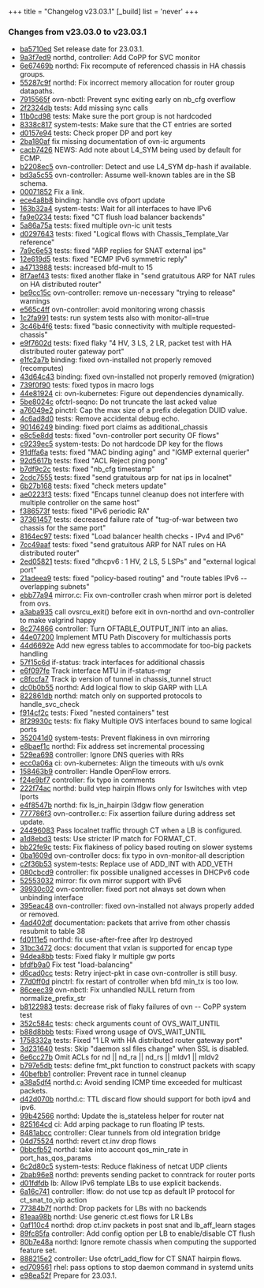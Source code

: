 +++
title = "Changelog v23.03.1"
[_build]
  list = 'never'
+++

### Changes from v23.03.0 to v23.03.1

- [ba5710ed](https://github.com/ovn-org/ovn/commit/ba5710edbfc8b11eb83500eb7da0beb39b955273) Set release date for 23.03.1.
- [9a3f7ed9](https://github.com/ovn-org/ovn/commit/9a3f7ed905e525ebdcb14541e775211cbb0203bd) northd, controller: Add CoPP for SVC monitor
- [6e67469b](https://github.com/ovn-org/ovn/commit/6e67469beb4b8ccdf682c3244ab0c84c4fcaae2b) northd: Fix recompute of referenced chassis in HA chassis groups.
- [55287c9f](https://github.com/ovn-org/ovn/commit/55287c9f9a689c3c6e917b7e6b5c8774893a3f88) northd: Fix incorrect memory allocation for router group datapaths.
- [7915565f](https://github.com/ovn-org/ovn/commit/7915565fb13a12cbd4bfbb845f933e81df5ae85e) ovn-nbctl: Prevent sync exiting early on nb_cfg overflow
- [2f2324db](https://github.com/ovn-org/ovn/commit/2f2324dbcde3fda1dbdc817b542c9e2251af45ae) tests: Add missing sync calls
- [11b0cd98](https://github.com/ovn-org/ovn/commit/11b0cd985dc70a88e795e789265ea6ee4dcc1be8) tests: Make sure the port group is not hardcoded
- [8338c817](https://github.com/ovn-org/ovn/commit/8338c817877ca60a77673ded55cc30064bb2fbaf) system-tests: Make sure that the CT entries are sorted
- [d0157e94](https://github.com/ovn-org/ovn/commit/d0157e94e14f1f9f6976badba09fc7469d0b4a57) tests: Check proper DP and port key
- [2ba180af](https://github.com/ovn-org/ovn/commit/2ba180af0ce9e69a5a6f551de5283c2c7a25be61) fix missing documentation of ovn-ic arguments
- [cacb7426](https://github.com/ovn-org/ovn/commit/cacb74267ad822ade428f036d598b48e672e8433) NEWS: Add note about L4_SYM being used by default for ECMP.
- [b2208ec5](https://github.com/ovn-org/ovn/commit/b2208ec5e3134b083c531e769c81b2c0fa885834) ovn-controller: Detect and use L4_SYM dp-hash if available.
- [bd3a5c55](https://github.com/ovn-org/ovn/commit/bd3a5c55f1eae80eaabdf9a1acaf57a8b1c278e6) ovn-controller: Assume well-known tables are in the SB schema.
- [00071852](https://github.com/ovn-org/ovn/commit/00071852be188dbee28cf2fe2717663ace4cd795) Fix a link.
- [ece4a8b8](https://github.com/ovn-org/ovn/commit/ece4a8b8c33caeb8801ed0d337f9edeb7b8d9a2d) binding: handle ovs ofport update
- [163b32a4](https://github.com/ovn-org/ovn/commit/163b32a4e5cc8491ce043f257a07789d633068c4) system-tests: Wait for all interfaces to have IPv6
- [fa9e0234](https://github.com/ovn-org/ovn/commit/fa9e0234cb2ec16d9ed63e3a61cc10fac6e000fd) tests: fixed "CT flush load balancer backends"
- [5a86a75a](https://github.com/ovn-org/ovn/commit/5a86a75a41cbc24b86191076f096ce0fa60af34f) tests: fixed multiple ovn-ic unit tests
- [d0297643](https://github.com/ovn-org/ovn/commit/d029764320553c835589fb721a1bb2fd423a2e09) tests: fixed "Logical flows with Chassis_Template_Var reference"
- [7a9c6e53](https://github.com/ovn-org/ovn/commit/7a9c6e535a4445b7976e57d0169d21b2952328b3) tests: fixed "ARP replies for SNAT external ips"
- [12e619d5](https://github.com/ovn-org/ovn/commit/12e619d5717c3ddf0328aabd2ad574212979ead2) tests: fixed "ECMP IPv6 symmetric reply"
- [a4713988](https://github.com/ovn-org/ovn/commit/a4713988ff08e754d7ae3f0ffd165f05a408af89) tests: increased bfd-mult to 15
- [8f7aef43](https://github.com/ovn-org/ovn/commit/8f7aef43df81f1a791dec81b4f593a508528edb7) tests: fixed another flake in "send gratuitous ARP for NAT rules on HA distributed router"
- [be9cc15c](https://github.com/ovn-org/ovn/commit/be9cc15c99ef3aaf29fa9fee62d0000c62d67a49) ovn-controller: remove un-necessary "trying to release" warnings
- [e565c4ff](https://github.com/ovn-org/ovn/commit/e565c4ffbd347509211c898dfe03ff2b706ec6a6) ovn-controller: avoid monitoring wrong chassis
- [1c2fa991](https://github.com/ovn-org/ovn/commit/1c2fa9912424d741742bf18fd6012e2c5a573d67) tests: run system tests also with monitor-all=true
- [3c46b4f6](https://github.com/ovn-org/ovn/commit/3c46b4f6b7e2275b4de749c1770e4fa7dd18931c) tests: fixed "basic connectivity with multiple requested-chassis"
- [e9f7602d](https://github.com/ovn-org/ovn/commit/e9f7602d67ca827fb4aad355090ead47632cca71) tests: fixed flaky "4 HV, 3 LS, 2 LR, packet test with HA distributed router gateway port"
- [e1fc2a7b](https://github.com/ovn-org/ovn/commit/e1fc2a7b5a58cded565610606b13cd96262e9a42) binding: fixed ovn-installed not properly removed (recomputes)
- [43d64c43](https://github.com/ovn-org/ovn/commit/43d64c4390d1e90a1e57d285d6c361fb32dadf96) binding: fixed ovn-installed not properly removed (migration)
- [739f0f90](https://github.com/ovn-org/ovn/commit/739f0f9008f7da88c1c689359ae2f1a70a0fc5cc) tests: fixed typos in macro logs
- [44e81924](https://github.com/ovn-org/ovn/commit/44e8192434da2edc13774d9ccd157d0f2bcdc795) ci: ovn-kubernetes: Figure out dependencies dynamically.
- [5be8024c](https://github.com/ovn-org/ovn/commit/5be8024c67a88fbbeb8370073fc2c0d060dc76d0) ofctrl-seqno: Do not truncate the last acked value
- [a76049e2](https://github.com/ovn-org/ovn/commit/a76049e2ab6b1e154725f42bc5bc4cb6aeddb693) pinctrl: Cap the max size of a prefix delegation DUID value.
- [4c6ad8d0](https://github.com/ovn-org/ovn/commit/4c6ad8d0a137ce760336a4c46c74fa35d62d0e2b) tests: Remove accidental debug echo.
- [90146249](https://github.com/ovn-org/ovn/commit/901462497fcb5d4780d0520b9ecf77d66527e3ba) binding: fixed port claims as additional_chassis
- [e8c5e8dd](https://github.com/ovn-org/ovn/commit/e8c5e8dd56e5a0829809ea05e2907cfce027e083) tests: fixed "ovn-controller port security OF flows"
- [c9239ec5](https://github.com/ovn-org/ovn/commit/c9239ec585365ea4082f1be60a3e8fc525dc323e) system-tests: Do not hardcode DP key for the flows
- [91dffa6a](https://github.com/ovn-org/ovn/commit/91dffa6a6ba8e41a5b71dedca9f7e712106e7689) tests: fixed "MAC binding aging" and "IGMP external querier"
- [92d5617b](https://github.com/ovn-org/ovn/commit/92d5617bfacd42aeca3d150d1bd7e97b5faa1ebf) tests: fixed "ACL Reject ping pong"
- [b7df9c2c](https://github.com/ovn-org/ovn/commit/b7df9c2c05105e394e358b9468cad5c80f67026f) tests: fixed "nb_cfg timestamp"
- [2cdc7555](https://github.com/ovn-org/ovn/commit/2cdc755566e6a87cf8a35e9bd58becceb801ea95) tests: fixed "send gratuitous arp for nat ips in localnet"
- [6b27b168](https://github.com/ovn-org/ovn/commit/6b27b168a002817b5b8be6561d7518c3e7581a90) tests: fixed "check meters update"
- [ae0223f3](https://github.com/ovn-org/ovn/commit/ae0223f374f694d6d44f9ddf6c22aa7bea8d7eca) tests: fixed "Encaps tunnel cleanup does not interfere with multiple controller on the same host"
- [f386573f](https://github.com/ovn-org/ovn/commit/f386573f0c6f466f14ea307779ab4359ce6bd9fc) tests: fixed "IPv6 periodic RA"
- [37361457](https://github.com/ovn-org/ovn/commit/373614577336e82ad69d90ff8775559cbc01b025) tests: decreased failure rate of "tug-of-war between two chassis for the same port"
- [8164ec97](https://github.com/ovn-org/ovn/commit/8164ec977162ffcaef5336068922e299d9f69236) tests: fixed "Load balancer health checks - IPv4 and IPv6"
- [7cc49aaf](https://github.com/ovn-org/ovn/commit/7cc49aaf133954fac0a2a124deb7040fdcb44bcc) tests: fixed "send gratuitous ARP for NAT rules on HA distributed router"
- [2ed05821](https://github.com/ovn-org/ovn/commit/2ed05821aa0c54e68e3853f759c9b31342674101) tests: fixed "dhcpv6 : 1 HV, 2 LS, 5 LSPs" and "external logical port"
- [21adeea9](https://github.com/ovn-org/ovn/commit/21adeea9ab41af58c8d75a61f0dff4ab965987d8) tests: fixed "policy-based routing" and "route tables IPv6 -- overlapping subnets"
- [ebb77a94](https://github.com/ovn-org/ovn/commit/ebb77a94f60d39d268bdf5570a3e495232ef0025) mirror.c: Fix ovn-controller crash when mirror port is deleted from ovs.
- [a3aba935](https://github.com/ovn-org/ovn/commit/a3aba935cda359db5d9c99e8ea9ba688e4f888bc) call ovsrcu_exit() before exit in ovn-northd and ovn-controller to make valgrind happy
- [8c274866](https://github.com/ovn-org/ovn/commit/8c274866a29534c6ecb80f0242798edbb078bfda) controller: Turn OFTABLE_OUTPUT_INIT into an alias.
- [44e07200](https://github.com/ovn-org/ovn/commit/44e07200a8f04b70bbcba20d2b5346aa840b4f40) Implement MTU Path Discovery for multichassis ports
- [44d6692e](https://github.com/ovn-org/ovn/commit/44d6692e28478e4e971de09045f42cc5c3000540) Add new egress tables to accommodate for too-big packets handling
- [57f15c6d](https://github.com/ovn-org/ovn/commit/57f15c6d78b4fbcd9ead81328e06a714b75942f0) if-status: track interfaces for additional chassis
- [e6f097fe](https://github.com/ovn-org/ovn/commit/e6f097fe148deb3f60c2e2fc57e80f91986f248e) Track interface MTU in if-status-mgr
- [c8fccfa7](https://github.com/ovn-org/ovn/commit/c8fccfa720b7d8e176be05bfd37fd6e74764ee3d) Track ip version of tunnel in chassis_tunnel struct
- [dc0b0b55](https://github.com/ovn-org/ovn/commit/dc0b0b55d93cb2516f1759b65f198485597d4575) northd: Add logical flow to skip GARP with LLA
- [822861db](https://github.com/ovn-org/ovn/commit/822861db016d9360d6a88a486d5db8d5936e66fa) northd: match only on supported protocols to handle_svc_check
- [f914cf2c](https://github.com/ovn-org/ovn/commit/f914cf2cab4b4a872d246961c6521cd8a48f2bd3) tests: Fixed "nested containers" test
- [8f29930c](https://github.com/ovn-org/ovn/commit/8f29930c22687c3247a784e1e2fe4a6dc0fdd86c) tests: fix flaky Multiple OVS interfaces bound to same logical ports
- [352041d0](https://github.com/ovn-org/ovn/commit/352041d0fa66772d86980f46c63e023c40286723) system-tests: Prevent flakiness in ovn mirroring
- [e8baef1c](https://github.com/ovn-org/ovn/commit/e8baef1c0fc671fe4e2d3af63de979e22a0c899d) northd: Fix address set incremental processing
- [529ea698](https://github.com/ovn-org/ovn/commit/529ea698f5d1d2b7083210318cfc0a64b701ca62) controller: Ignore DNS queries with RRs
- [ecc0a06a](https://github.com/ovn-org/ovn/commit/ecc0a06af3bb47fe49ee897896af35a0efe33486) ci: ovn-kubernetes: Align the timeouts with u/s ovnk
- [158463b9](https://github.com/ovn-org/ovn/commit/158463b94f5b6c37a37d9755ba9d5ef7473d35d3) controller: Handle OpenFlow errors.
- [f24e9bf7](https://github.com/ovn-org/ovn/commit/f24e9bf7b4b5822e0d37a4382fe49607c132a3ee) controller: fix typo in comments
- [222f74ac](https://github.com/ovn-org/ovn/commit/222f74acea04c9ae46bb3767ff256f8249ee7ab8) northd: build vtep hairpin lflows only for lswitches with vtep lports
- [e4f8547b](https://github.com/ovn-org/ovn/commit/e4f8547be8774c085ef212fbed3e5e76e77d661c) northd: fix ls_in_hairpin l3dgw flow generation
- [777786f3](https://github.com/ovn-org/ovn/commit/777786f38a61041898891ccbb3f139b0552e5794) ovn-controller.c: Fix assertion failure during address set update.
- [24496083](https://github.com/ovn-org/ovn/commit/2449608303464d62ff5b1a89e20e476248d1e82b) Pass localnet traffic through CT when a LB is configured.
- [a1d8ebd3](https://github.com/ovn-org/ovn/commit/a1d8ebd306021844646629c42bd638203399c568) tests: Use stricter IP match for FORMAT_CT.
- [bb22fe9c](https://github.com/ovn-org/ovn/commit/bb22fe9c4591dc96d98bf2c2c3f629efb5721757) tests: Fix flakiness of policy based routing on slower systems
- [0ba1609d](https://github.com/ovn-org/ovn/commit/0ba1609d6426cd779f48cb5a97e63c0a7811dc03) ovn-controller docs: fix typo in ovn-monitor-all description
- [c2f36b53](https://github.com/ovn-org/ovn/commit/c2f36b530613728100b1dbdf7f967c4a87053155) system-tests: Replace use of ADD_INT with ADD_VETH
- [080cbcd9](https://github.com/ovn-org/ovn/commit/080cbcd95d3d065524272f5f1d0bed11df35a9d4) controller: fix possible unaligned accesses in DHCPv6 code
- [52553032](https://github.com/ovn-org/ovn/commit/5255303229f4da0c1478656597c774510ceda4e9) mirror: fix ovn mirror support with IPv6
- [39930c02](https://github.com/ovn-org/ovn/commit/39930c0254bc8758b5722e0f2c3a7fdc43256888) ovn-controller: fixed port not always set down when unbinding interface
- [395eac48](https://github.com/ovn-org/ovn/commit/395eac485b871ef75bb0b5f29b09ebd1cb877ca8) ovn-controller: fixed ovn-installed not always properly added or removed.
- [4ad402df](https://github.com/ovn-org/ovn/commit/4ad402df2870c44234945b462345bfcb0c95b6f6) documentation: packets that arrive from other chassis resubmit to table 38
- [fd0111e5](https://github.com/ovn-org/ovn/commit/fd0111e59c6a78acf70dd47e10e724210c2e94ea) northd: fix use-after-free after lrp destroyed
- [31bc3472](https://github.com/ovn-org/ovn/commit/31bc347255a9206b29dc3f9af14c8af75ea9600e) docs: document that vxlan is supported for encap type
- [94dea8bb](https://github.com/ovn-org/ovn/commit/94dea8bb6bba439de673fa4fa72e3fa3f8c44593) tests: Fixed flaky lr multiple gw ports
- [bfdfb9a0](https://github.com/ovn-org/ovn/commit/bfdfb9a0565b2f21f59120b360db1aa59b24f96d) Fix test "load-balancing"
- [d6cad0cc](https://github.com/ovn-org/ovn/commit/d6cad0cc05f752a83f72c82881a76642301125b9) tests: Retry inject-pkt in case ovn-controller is still busy.
- [77d0ff0d](https://github.com/ovn-org/ovn/commit/77d0ff0dace95ce6c8453c2b95f65d18892133b6) pinctrl: fix restart of controller when bfd min_tx is too low.
- [86ceec39](https://github.com/ovn-org/ovn/commit/86ceec393a9b776990bb24625bf9ca13ce9dfe05) ovn-nbctl: Fix unhandled NULL return from normalize_prefix_str
- [b8122983](https://github.com/ovn-org/ovn/commit/b81229835436b63a593e0e6a55bb639309101592) tests: decrease risk of flaky failures of ovn -- CoPP system test
- [352c584c](https://github.com/ovn-org/ovn/commit/352c584c403ce914b59e3c3c95028949ec3ede05) tests: check arguments count of OVS_WAIT_UNTIL
- [b88d8bbb](https://github.com/ovn-org/ovn/commit/b88d8bbba3ba59ee0a3c2d3fb62cab748e1b59dc) tests: Fixed wrong usage of OVS_WAIT_UNTIL
- [1758332a](https://github.com/ovn-org/ovn/commit/1758332a51766231e74479302ee8efdfc07bf33c) tests: Fixed "1 LR with HA distributed router gateway port"
- [3d231640](https://github.com/ovn-org/ovn/commit/3d231640d852bc4c7b49d17de80ba747bebe8817) tests: Skip "daemon ssl files change" when SSL is disabled.
- [6e6cc27b](https://github.com/ovn-org/ovn/commit/6e6cc27bdb9735a6461b53771b3969a2ca230cab) Omit ACLs for nd || nd_ra || nd_rs || mldv1 || mldv2
- [b797e5db](https://github.com/ovn-org/ovn/commit/b797e5dbd955ee61d503bb38dade490957bce563) tests: define fmt_pkt function to construct packets with scapy
- [40befbb1](https://github.com/ovn-org/ovn/commit/40befbb1d508db48f894cb190637ee33cccf0977) controller: Prevent race in tunnel cleanup
- [a38a5df4](https://github.com/ovn-org/ovn/commit/a38a5df4a49ddf678d6a50de39b613b8f0305e26) northd.c: Avoid sending ICMP time exceeded for multicast packets.
- [d42d070b](https://github.com/ovn-org/ovn/commit/d42d070bd2598b72c13d2a67209d368acc8128b8) northd.c: TTL discard flow should support for both ipv4 and ipv6.
- [99b42566](https://github.com/ovn-org/ovn/commit/99b42566998c9e9b952cdfe3f8435e8bd79eca43) northd: Update the is_stateless helper for router nat
- [825164cd](https://github.com/ovn-org/ovn/commit/825164cd4164e9c9bf5c66ebe00e147f1e2ac1fd) ci: Add arping package to run floating IP tests.
- [8481abcc](https://github.com/ovn-org/ovn/commit/8481abcc04fee5e0ecd881e599be178625ad1522) controller: Clear tunnels from old integration bridge
- [04d75524](https://github.com/ovn-org/ovn/commit/04d7552479736bd2da84dd5d2be146fa4a51e3e6) northd: revert ct.inv drop flows
- [0bbcfb52](https://github.com/ovn-org/ovn/commit/0bbcfb52f0248d839e413acaf2b116bb7b1c4db6) northd: take into account qos_min_rate in port_has_qos_params
- [6c2d80c5](https://github.com/ovn-org/ovn/commit/6c2d80c5bb6a2cd7c353b796a7d46b3962a06c9f) system-tests: Reduce flakiness of netcat UDP clients
- [2bab96e8](https://github.com/ovn-org/ovn/commit/2bab96e899b5da5ae0c3b24bd04ece93d1339824) northd: prevents sending packet to conntrack for router ports
- [d01fdfdb](https://github.com/ovn-org/ovn/commit/d01fdfdb2c97222cf326c8ab5579f670ded6e3cb) lb: Allow IPv6 template LBs to use explicit backends.
- [6a16c741](https://github.com/ovn-org/ovn/commit/6a16c741e5a10a817ca8251898f48bf9eeb971f5) controller: lflow: do not use tcp as default IP protocol for ct_snat_to_vip action
- [77384b7f](https://github.com/ovn-org/ovn/commit/77384b7fe3f7d3260fd2f94a3bd75b8ca79f56ae) northd: Drop packets for LBs with no backends
- [81eaa98b](https://github.com/ovn-org/ovn/commit/81eaa98bbb608bda320abfa0122ba073de6597d7) northd: Use generic ct.est flows for LR LBs
- [0af110c4](https://github.com/ovn-org/ovn/commit/0af110c400cc29bb037172cdfd674794716771df) northd: drop ct.inv packets in post snat and lb_aff_learn stages
- [89fc85fa](https://github.com/ovn-org/ovn/commit/89fc85fa7f2b00f404ec5aef4ce8f2236474fbab) controller: Add config option per LB to enable/disable CT flush
- [80b7e48a](https://github.com/ovn-org/ovn/commit/80b7e48a877abd337eb54b9bb9c7b4280aa9ff74) northd: Ignore remote chassis when computing the supported feature set.
- [888215e2](https://github.com/ovn-org/ovn/commit/888215e2164b476462f12d206a3d734958ef79e2) controller: Use ofctrl_add_flow for CT SNAT hairpin flows.
- [ed709561](https://github.com/ovn-org/ovn/commit/ed7095613abf3d36cbcf347e1238b84e6843eaf1) rhel: pass options to stop daemon command in systemd units
- [e98ea52f](https://github.com/ovn-org/ovn/commit/e98ea52f12de2a7d6a9a7547b6b0a493a78f0fed) Prepare for 23.03.1.
